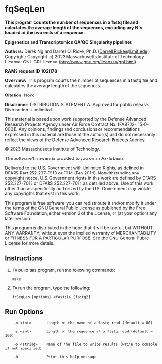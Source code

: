 # fqSeqLen

**This program counts the number of sequences in a fastq file and calculates the average length of the sequences, excluding any N's located at the two ends of a sequence.**

**Epigenetics and Transcriptomics QA/QC Singularity pipelines**

**Authors:** Derek Ng and Darrell O. Ricke, Ph.D.  (Darrell.Ricke@ll.mit.edu )
  Copyright:  Copyright (c) 2023 Massachusetts Institute of Technology 
  License:    GNU GPL license (http://www.gnu.org/licenses/gpl.html)  

**RAMS request ID 1021178**

**Overview:**
This program counts the number of sequences in a fastq file and calculates the average length of the sequences.

**Citation:** None

**Disclaimer:**
DISTRIBUTION STATEMENT A. Approved for public release. Distribution is unlimited.

This material is based upon work supported by the Defense Advanced Research 
Projects Agency under Air Force Contract No. (FA8702- 15-D-0001). Any opinions, 
findings and conclusions or recommendations expressed in this material are 
those of the author(s) and do not necessarily reflect the views of the 
Defense Advanced Research Projects Agency.

© 2023 Massachusetts Institute of Technology.

The software/firmware is provided to you on an As-Is basis

Delivered to the U.S. Government with Unlimited Rights, as defined in DFARS
Part 252.227-7013 or 7014 (Feb 2014). Notwithstanding any copyright notice,
U.S. Government rights in this work are defined by DFARS 252.227-7013 or
DFARS 252.227-7014 as detailed above. Use of this work other than as specifically
authorized by the U.S. Government may violate any copyrights that exist in this work.

This program is free software: you can redistribute it and/or modify
it under the terms of the GNU General Public License as published by
the Free Software Foundation, either version 2 of the License, or
(at your option) any later version.

This program is distributed in the hope that it will be useful,
but WITHOUT ANY WARRANTY; without even the implied warranty of
MERCHANTABILITY or FITNESS FOR A PARTICULAR PURPOSE.  See the
GNU General Public License for more details.


## Instructions
1. To build this program, run the following commands:

    ```
    make
    ```

2. To run the program, type the following:

    ```
    fqSeqLen [options] <fastq1> [fastq2]
    ```

## Run Options

	    -n <int>       Length of the name of a fastq read (default = 80)

	    -s <int>       Length of the sequence of a fastq read (default = 160)

	    -o <string>    Name of the file to write results (write to console if not specified)

	    -h             Print this help message

